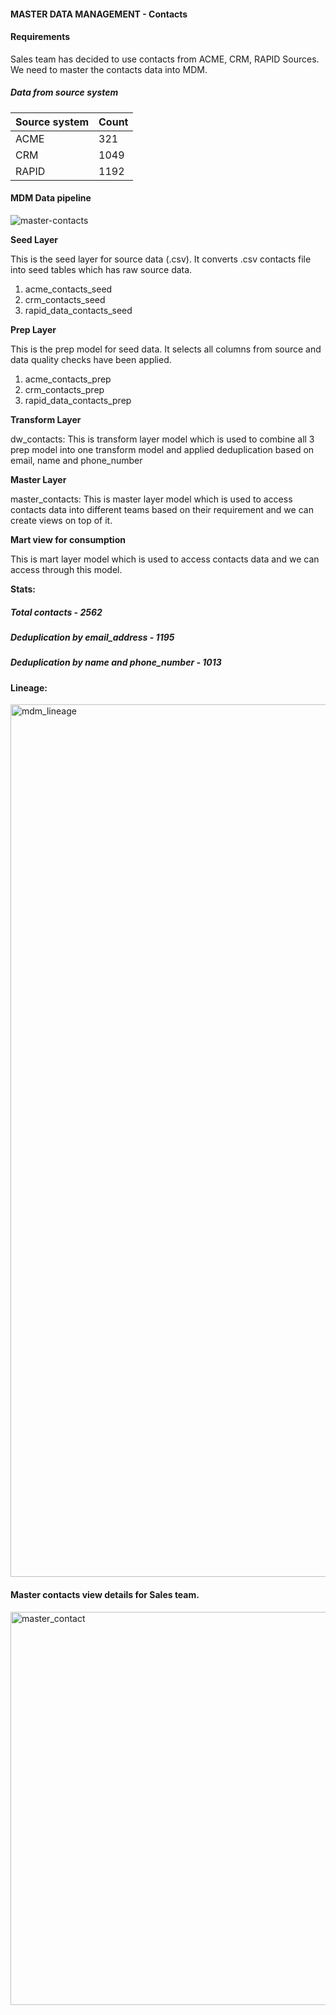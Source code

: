 #### MASTER DATA MANAGEMENT - Contacts

#### Requirements
  Sales team has decided to use contacts from ACME, CRM, RAPID Sources. We need to master the contacts data into MDM.

##### Data from source system
<table>
  <thead>
      <tr> 
          <th>Source system</th> 
          <th>Count</th>
      </tr>
  </thead>
  <tbody>
      <tr>
        <td>ACME</td>
        <td>321</td>
      </tr>
      <tr>
        <td>CRM</td>
        <td>1049</td>
      </tr>
      <tr>
        <td>RAPID</td>
        <td>1192</td>
      </tr>
    </tbody>
</table>

#### MDM Data pipeline
![master-contacts](https://github.com/sivaprakashniet/hubspot-mdm/assets/10218839/bd0b7b8d-24d5-46e8-bc6c-e434376a3c7d)

**Seed Layer**

This is the seed layer for source data (.csv). It converts .csv contacts file into seed tables which has raw source data.

1. acme_contacts_seed
2. crm_contacts_seed
3. rapid_data_contacts_seed

**Prep Layer**

This is the prep model for seed data. It selects all columns from source and data quality checks have been applied.

1. acme_contacts_prep
2. crm_contacts_prep
3. rapid_data_contacts_prep

**Transform Layer**

dw_contacts: This is transform layer model which is used to combine all 3 prep model into one transform model and applied deduplication based on email, name and phone_number

**Master Layer**

master_contacts: This is master layer model which is used to access contacts data into different teams based on their requirement and we can create views on top of it.

**Mart view for consumption**

This is mart layer model which is used to access contacts data and we can access through this model.


**Stats:**

##### Total contacts - 2562
##### Deduplication by email_address - 1195
##### Deduplication by name and phone_number - 1013


#### Lineage:

<img width="1396" alt="mdm_lineage" src="https://github.com/sivaprakashniet/hubspot-mdm/assets/10218839/2a18b071-47e4-469d-a06c-b8a5b54d72ad">

#### Master contacts view details for Sales team.

<img width="629" alt="master_contact" src="https://github.com/sivaprakashniet/hubspot-mdm/assets/10218839/80837475-e4f4-4897-b679-9cbe55db15e3">




